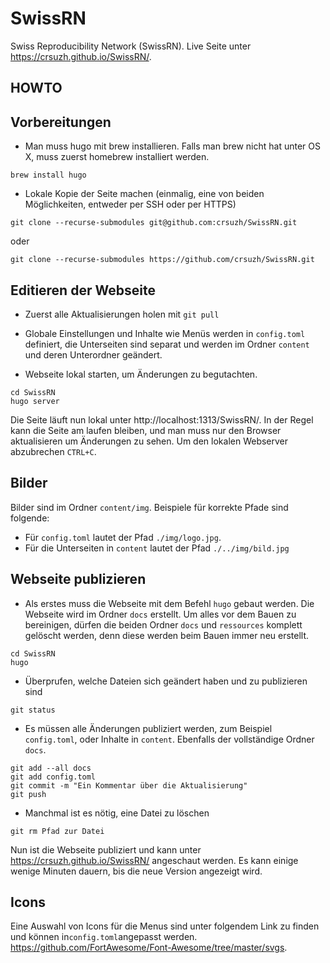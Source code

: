 # SwissRN
Swiss Reproducibility Network (SwissRN). Live Seite unter https://crsuzh.github.io/SwissRN/.

## HOWTO

## Vorbereitungen
- Man muss hugo mit brew installieren. Falls man brew nicht hat unter OS X, muss zuerst homebrew installiert werden.

```
brew install hugo
```

- Lokale Kopie der Seite machen (einmalig, eine von beiden Möglichkeiten, entweder per SSH oder per HTTPS)

```
git clone --recurse-submodules git@github.com:crsuzh/SwissRN.git
```

oder

```
git clone --recurse-submodules https://github.com/crsuzh/SwissRN.git
```

## Editieren der Webseite

- Zuerst alle Aktualisierungen holen mit `git pull`

- Globale Einstellungen und Inhalte wie Menüs werden in `config.toml` definiert, die Unterseiten sind separat und werden im Ordner `content` und deren Unterordner geändert.

- Webseite lokal starten, um Änderungen zu begutachten.
```
cd SwissRN
hugo server
```

Die Seite läuft nun lokal unter http://localhost:1313/SwissRN/. In der Regel kann die Seite am laufen bleiben, und man muss nur den Browser aktualisieren um Änderungen zu sehen. Um den lokalen Webserver abzubrechen `CTRL+C`.

## Bilder

Bilder sind im Ordner `content/img`. Beispiele für korrekte Pfade sind folgende:
- Für `config.toml` lautet der Pfad `./img/logo.jpg`.
- Für die Unterseiten in `content` lautet der Pfad `./../img/bild.jpg`

## Webseite publizieren

- Als erstes muss die Webseite mit dem Befehl `hugo` gebaut werden. Die Webseite wird im Ordner `docs` erstellt. Um alles vor dem Bauen zu bereinigen, dürfen die beiden Ordner `docs` und `ressources` komplett gelöscht werden, denn diese werden beim Bauen immer neu erstellt.
```
cd SwissRN
hugo
```

- Überprufen, welche Dateien sich geändert haben und zu publizieren sind

```
git status
```

- Es müssen alle Änderungen publiziert werden, zum Beispiel `config.toml`, oder Inhalte in `content`. Ebenfalls der vollständige Ordner `docs`.

```
git add --all docs
git add config.toml
git commit -m "Ein Kommentar über die Aktualisierung"
git push
```

- Manchmal ist es nötig, eine Datei zu löschen
```
git rm Pfad zur Datei
```

Nun ist die Webseite publiziert und kann unter https://crsuzh.github.io/SwissRN/ angeschaut werden. Es kann einige wenige Minuten dauern, bis die neue Version angezeigt wird.


## Icons
Eine Auswahl von Icons für die Menus sind unter folgendem Link zu finden und können in`config.toml`angepasst werden.  https://github.com/FortAwesome/Font-Awesome/tree/master/svgs.
